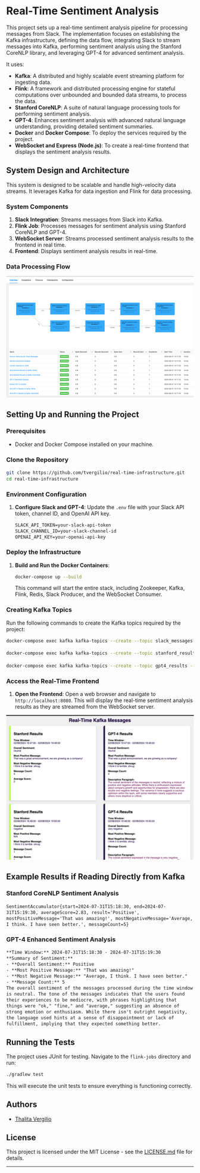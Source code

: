 # Real-Time Sentiment Analysis

This project sets up a real-time sentiment analysis pipeline for processing messages from Slack. The implementation focuses on establishing the Kafka infrastructure, defining the data flow, integrating Slack to stream messages into Kafka, performing sentiment analysis using the Stanford CoreNLP library, and leveraging GPT-4 for advanced sentiment analysis.

It uses:
* **Kafka**: A distributed and highly scalable event streaming platform for ingesting data.
* **Flink**: A framework and distributed processing engine for stateful computations over unbounded and bounded data streams, to process the data.
* **Stanford CoreNLP**: A suite of natural language processing tools for performing sentiment analysis.
* **GPT-4**: Enhances sentiment analysis with advanced natural language understanding, providing detailed sentiment summaries.
* **Docker** and **Docker Compose**: To deploy the services required by the project.
* **WebSocket and Express (Node.js)**: To create a real-time frontend that displays the sentiment analysis results.

## System Design and Architecture

This system is designed to be scalable and handle high-velocity data streams. It leverages Kafka for data ingestion and Flink for data processing.

### System Components

1. **Slack Integration**: Streams messages from Slack into Kafka.
2. **Flink Job**: Processes messages for sentiment analysis using Stanford CoreNLP and GPT-4.
3. **WebSocket Server**: Streams processed sentiment analysis results to the frontend in real time.
4. **Frontend**: Displays sentiment analysis results in real-time.

### Data Processing Flow

![flink-sentiment.png](assets/images/flink-sentiment.png)

## Setting Up and Running the Project

### Prerequisites

- Docker and Docker Compose installed on your machine.

### Clone the Repository

```bash
git clone https://github.com/tvergilio/real-time-infrastructure.git
cd real-time-infrastructure
```

### Environment Configuration

1. **Configure Slack and GPT-4**: Update the `.env` file with your Slack API token, channel ID, and OpenAI API key.

   ```
   SLACK_API_TOKEN=your-slack-api-token
   SLACK_CHANNEL_ID=your-slack-channel-id
   OPENAI_API_KEY=your-openai-api-key
   ```

### Deploy the Infrastructure

1. **Build and Run the Docker Containers**:

   ```bash
   docker-compose up --build
   ```

   This command will start the entire stack, including Zookeeper, Kafka, Flink, Redis, Slack Producer, and the WebSocket Consumer.

### Creating Kafka Topics

Run the following commands to create the Kafka topics required by the project:

```bash
docker-compose exec kafka kafka-topics --create --topic slack_messages --partitions 1 --replication-factor 1 --bootstrap-server kafka:9092

docker-compose exec kafka kafka-topics --create --topic stanford_results --partitions 1 --replication-factor 1 --bootstrap-server kafka:9092

docker-compose exec kafka kafka-topics --create --topic gpt4_results --partitions 1 --replication-factor 1 --bootstrap-server kafka:9092
```

### Access the Real-Time Frontend

1. **Open the Frontend**: Open a web browser and navigate to `http://localhost:8080`. This will display the real-time sentiment analysis results as they are streamed from the WebSocket server.

![kafka-websocket-consumer.png](assets/images/kafka-websocket-consumer.png)

## Example Results if Reading Directly from Kafka

### Stanford CoreNLP Sentiment Analysis

```plaintext
SentimentAccumulator{start=2024-07-31T15:18:30, end=2024-07-31T15:19:30, averageScore=2.83, result='Positive', mostPositiveMessage='That was amazing!', mostNegativeMessage='Average, I think. I have seen better.', messageCount=5}
```

### GPT-4 Enhanced Sentiment Analysis

```plaintext
**Time Window:** 2024-07-31T15:18:30 - 2024-07-31T15:19:30  
**Summary of Sentiment:**
- **Overall Sentiment:** Positive  
- **Most Positive Message:** "That was amazing!"  
- **Most Negative Message:** "Average, I think. I have seen better."
- **Message Count:** 5  
The overall sentiment of the messages processed during the time window is neutral. The tone of the messages indicates that the users found their experiences to be mediocre, with phrases highlighting that things were "ok," "fine," and "average," suggesting an absence of strong emotion or enthusiasm. While there isn't outright negativity, the language used hints at a sense of disappointment or lack of fulfillment, implying that they expected something better. 
```

## Running the Tests

The project uses JUnit for testing. Navigate to the `flink-jobs` directory and run:

```bash
./gradlew test
```

This will execute the unit tests to ensure everything is functioning correctly.

## Authors

- [Thalita Vergilio](https://github.com/tvergilio)

## License

This project is licensed under the MIT License - see the [LICENSE.md](LICENSE.md) file for details.

---
